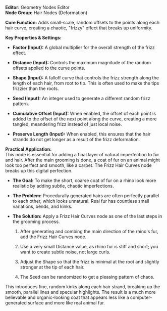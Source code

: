 **Editor:** Geometry Nodes Editor  
**Node Group:** Hair Nodes (Deformation)

**Core Function:** Adds small-scale, random offsets to the points along each hair curve, creating a chaotic, "frizzy" effect that breaks up uniformity.

**Key Properties & Settings:**

- **Factor (Input):** A global multiplier for the overall strength of the frizz effect.
    
- **Distance (Input):** Controls the maximum magnitude of the random offsets applied to the curve points.
    
- **Shape (Input):** A falloff curve that controls the frizz strength along the length of each hair, from root to tip. This is often used to make the tips frizzier than the roots.
    
- **Seed (Input):** An integer used to generate a different random frizz pattern.
    
- **Cumulative Offset (Input):** When enabled, the offset of each point is added to the offset of the next point along the curve, creating a more tangled, meandering frizz instead of just local noise.
    
- **Preserve Length (Input):** When enabled, this ensures that the hair strands do not get longer as a result of the frizz deformation.
    

**Practical Application:**  
This node is essential for adding a final layer of natural imperfection to fur and hair. After the main grooming is done, a coat of fur on an animal might look too perfect and smooth, like a carpet. The Frizz Hair Curves node breaks up this digital perfection.

- **The Goal:** To make the short, coarse coat of fur on a rhino look more realistic by adding subtle, chaotic imperfections.
    
- **The Problem:** Procedurally generated hairs are often perfectly parallel to each other, which looks unnatural. Real fur has countless small variations, bends, and kinks.
    
- **The Solution:** Apply a Frizz Hair Curves node as one of the last steps in the grooming process.
    
    1. After generating and combing the main direction of the rhino's fur, add the Frizz Hair Curves node.
        
    2. Use a very small Distance value, as rhino fur is stiff and short; you want to create subtle noise, not large curls.
        
    3. Adjust the Shape so that the frizz is minimal at the root and slightly stronger at the tip of each hair.
        
    4. The Seed can be randomized to get a pleasing pattern of chaos.
        

This introduces fine, random kinks along each hair strand, breaking up the smooth, parallel lines and specular highlights. The result is a much more believable and organic-looking coat that appears less like a computer-generated surface and more like real animal fur.